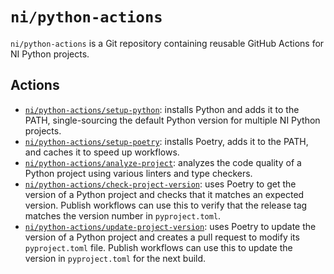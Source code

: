 # `ni/python-actions`

`ni/python-actions` is a Git repository containing reusable GitHub Actions for NI Python projects.

## Actions

- [`ni/python-actions/setup-python`](setup-python): installs Python and adds it to the PATH,
  single-sourcing the default Python version for multiple NI Python projects.
- [`ni/python-actions/setup-poetry`](setup-poetry): installs Poetry, adds it to the PATH, and caches
  it to speed up workflows.
- [`ni/python-actions/analyze-project`](analyze-project): analyzes the code quality of a Python
  project using various linters and type checkers.
- [`ni/python-actions/check-project-version`](check-project-version): uses Poetry to get the version
  of a Python project and checks that it matches an expected version. Publish workflows can use this
  to verify that the release tag matches the version number in `pyproject.toml`.
- [`ni/python-actions/update-project-version`](update-project-version): uses Poetry to update the
  version of a Python project and creates a pull request to modify its `pyproject.toml` file.
  Publish workflows can use this to update the version in `pyproject.toml` for the next build.
